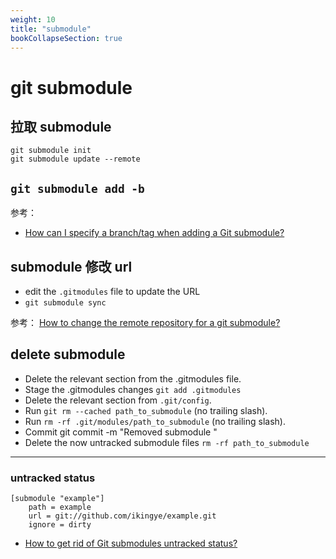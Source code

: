 ```yaml
---
weight: 10
title: "submodule"
bookCollapseSection: true
---
```


# git submodule

## 拉取 submodule

```shell
git submodule init
git submodule update --remote
```

## `git submodule add -b`

参考：

- [How can I specify a branch/tag when adding a Git submodule?](https://stackoverflow.com/questions/1777854/how-can-i-specify-a-branch-tag-when-adding-a-git-submodule)

## submodule 修改 url

- edit the `.gitmodules` file to update the URL
- `git submodule sync`

参考：
[How to change the remote repository for a git submodule?](https://stackoverflow.com/questions/913701/how-to-change-the-remote-repository-for-a-git-submodule)

## delete submodule

- Delete the relevant section from the .gitmodules file.
- Stage the .gitmodules changes `git add .gitmodules`
- Delete the relevant section from `.git/config`.
- Run `git rm --cached path_to_submodule` (no trailing slash).
- Run `rm -rf .git/modules/path_to_submodule` (no trailing slash).
- Commit git commit -m "Removed submodule "
- Delete the now untracked submodule files `rm -rf path_to_submodule`

---

### untracked status

```shell
[submodule "example"]
    path = example
    url = git://github.com/ikingye/example.git
    ignore = dirty
```

- [How to get rid of Git submodules untracked status?](https://stackoverflow.com/questions/5126765/how-to-get-rid-of-git-submodules-untracked-status)
